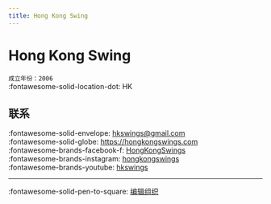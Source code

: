 ```yaml
---
title: Hong Kong Swing
---
```


# Hong Kong Swing

`成立年份：2006`  
:fontawesome-solid-location-dot: HK  


## 联系

:fontawesome-solid-envelope: <hkswings@gmail.com>  
:fontawesome-solid-globe: <https://hongkongswings.com>  
:fontawesome-brands-facebook-f: [HongKongSwings](https://www.facebook.com/HongKongSwings)  
:fontawesome-brands-instagram: [hongkongswings](http://instagram.com/hongkongswings)  
:fontawesome-brands-youtube: [hkswings](https://youtube.com/hkswings)  

---

:fontawesome-solid-pen-to-square: [编辑组织](https://github.com/swingdance/orgs/issues/new?assignees=&labels=update+org&projects=&template=03-update_entity.yml&title=Update%20Org%3A%20zh_HK%20%E2%80%A2%20Hong%20Kong%20Swing&region=zh_HK&id=hong-kong-swing&name=Hong%20Kong%20Swing)
